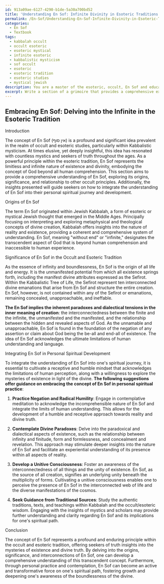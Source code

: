 ```yaml
---
id: 913a09ae-6127-4290-b1de-5a30a700bd52
title: 'Understanding En Sof: Infinite Divinity in Esoteric Traditions'
permalink: /En-Sof/Understanding-En-Sof-Infinite-Divinity-in-Esoteric-Traditions/
categories:
  - En Sof
  - Textbook
tags:
  - kabbalah occult
  - occult esoteric
  - esoteric mystical
  - infinite esoteric
  - kabbalistic mysticism
  - sof occult
  - esoteric
  - esoteric tradition
  - esoteric studies
  - mystical jewish
description: You are a master of the esoteric, occult, En Sof and education, you have written many textbooks on the subject in ways that provide students with rich and deep understanding of the subject. You are being asked to write textbook-like sections on a topic and you do it with full context, explainability, and reliability in accuracy to the true facts of the topic at hand, in a textbook style that a student would easily be able to learn from, in a rich, engaging, and contextual way. Always include relevant context (such as formulas and history), related concepts, and in a way that someone can gain deep insights from.
excerpt: Write a section of a grimoire that provides a comprehensive explanation of the concept of En Sof in the realm of occult and esoteric studies, focusing on its origins, significance, and its relationship to other occult principles. Additionally, include insights on how a seeker of this knowledge can integrate the understanding of En Sof into their personal spiritual journey and development.
---
```


## Embracing En Sof: Delving into the Infinite in the Esoteric Tradition

Introduction

The concept of En Sof (אין סוף) is a profound and significant idea prevalent in the realm of occult and esoteric studies, particularly within Kabbalistic mysticism. At times elusive, yet deeply insightful, this idea has resonated with countless mystics and seekers of truth throughout the ages. As a powerful principle within the esoteric tradition, En Sof represents the limitless and infinite nature of existence and divinity, embodying the concept of God beyond all human comprehension. This section aims to provide a comprehensive understanding of En Sof, exploring its origins, significance, and relationship to other occult principles. Additionally, the insights presented will guide seekers on how to integrate the understanding of En Sof into their personal spiritual journey and development.

Origins of En Sof

The term En Sof originated within Jewish Kabbalah, a form of esoteric or mystical Jewish thought that emerged in the Middle Ages. Principally focusing on interpreting and exploring metaphysical and theological concepts of divine creation, Kabbalah offers insights into the nature of reality and existence, providing a coherent and comprehensive system of understanding. En Sof, meaning "without end" or "infinite," designates the transcendent aspect of God that is beyond human comprehension and inaccessible to human experience.

Significance of En Sof in the Occult and Esoteric Tradition

As the essence of infinity and boundlessness, En Sof is the origin of all life and energy. It is the unmanifested potential from which all existence springs forth, including the manifest divine attributes expressed as the Sefirot. Within the Kabbalistic Tree of Life, the Sefirot represent ten interconnected divine emanations that arise from En Sof and structure the entire creation. En Sof, however, is not contained within any of the Sefirot or emanations, remaining concealed, unapproachable, and ineffable.

**The En Sof implies the inherent paradoxes and dialectical tensions in the inner meaning of creation**: the interconnectedness between the finite and the infinite, the unmanifested and the manifested, and the relationship between the hidden and revealed aspects of God. As the unnamable and unapproachable, En Sof is found in the foundation of the negation of any assertion or claim about God being the be-all and end-all of existence. The idea of En Sof acknowledges the ultimate limitations of human understanding and language.

Integrating En Sof in Personal Spiritual Development

To integrate the understanding of En Sof into one's spiritual journey, it is essential to cultivate a receptive and humble mindset that acknowledges the limitations of human perception, along with a willingness to explore the mysteries of existence in light of the divine. **The following suggestions offer guidance on embracing the concept of En Sof in personal spiritual practice**:

1. **Practice Negation and Radical Humility**: Engage in contemplative meditation to acknowledge the incomprehensible nature of En Sof and integrate the limits of human understanding. This allows for the development of a humble and receptive approach towards reality and divine truth.

2. **Contemplate Divine Paradoxes**: Delve into the paradoxical and dialectical aspects of existence, such as the relationship between infinity and finitude, form and formlessness, and concealment and revelation. This approach may stimulate deeper insights into the nature of En Sof and facilitate an experiential understanding of its presence within all aspects of reality.

3. **Develop a Unitive Consciousness**: Foster an awareness of the interconnectedness of all things and the unity of existence. En Sof, as the source of all creation, signifies an underlying unity beneath the multiplicity of forms. Cultivating a unitive consciousness enables one to perceive the presence of En Sof in the interconnected web of life and the diverse manifestations of the cosmos.

4. **Seek Guidance from Traditional Sources**: Study the authentic traditions, texts, and teachings within Kabbalah and the occult/esoteric wisdom. Engaging with the insights of mystics and scholars may provide further understanding and clarity regarding En Sof and its implications for one's spiritual path.

Conclusion

The concept of En Sof represents a profound and enduring principle within the occult and esoteric tradition, offering seekers of truth insights into the mysteries of existence and divine truth. By delving into the origins, significance, and interconnections of En Sof, one can develop a comprehensive understanding of this transcendent concept. Furthermore, through personal practice and contemplation, En Sof can become an active and transformative force on one's spiritual path, fostering growth and deepening one's awareness of the boundlessness of the divine.
